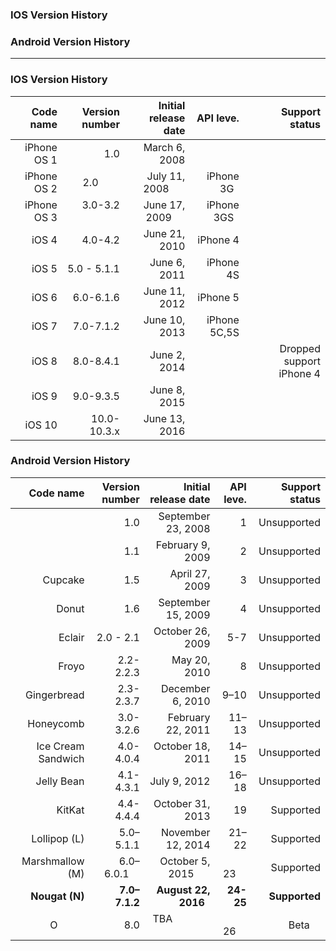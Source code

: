 ### IOS Version History
### Android Version History

------------------------------


### IOS Version History
|   Code name	|   Version number	|   Initial release date |   API leve.  |   Support status          |
|--:          |--:                |--:                     |--:           |--:                        |
|  iPhone OS 1|      1.0          |  March 6, 2008         |              |                           |
|  iPhone OS 2|      2.0          |  July 11, 2008         | iPhone 3G    |                           |
|  iPhone OS 3|      3.0-3.2      |  June 17, 2009         | iPhone 3GS   |                           |
|  iOS 4      |      4.0-4.2      |  June 21, 2010         | iPhone 4     |                           |
|  iOS 5      |      5.0 - 5.1.1  |  June 6, 2011          | iPhone 4S    |                           |
|  iOS 6      |      6.0-6.1.6    |  June 11, 2012         | iPhone 5     |                           |
|  iOS 7      |      7.0-7.1.2    |  June 10, 2013         | iPhone 5C,5S |                           |
|  iOS 8      |      8.0-8.4.1	  |  June 2, 2014          |              | Dropped support iPhone 4  |
|  iOS 9      |     9.0-9.3.5	    |  June 8, 2015          |              |                           |
|  iOS 10     |     10.0-10.3.x   |  June 13, 2016         |              |                           |


### Android Version History

|   Code name	|   Version number	|   Initial release date |   API leve.  |   Support status|
|--: 		    |--:			    |--:                     |--:           |--:              |
|   			|      1.0          | September 23, 2008     |      1       |   Unsupported   |
|   			|      1.1          |February 9, 2009        |      2       |   Unsupported  |
|Cupcake        |      1.5			|  April 27, 2009        |      3       |    Unsupported |
|Donut          |      1.6		    |  September 15, 2009    |      4       |    Unsupported |
|Eclair         |      2.0 - 2.1	|  October 26, 2009      |      5-7     |    Unsupported |
|Froyo          |      2.2-2.2.3	|  May 20, 2010          |       8      |    Unsupported |
|Gingerbread    |      2.3-2.3.7    |  December 6, 2010      |     9–10     |    Unsupported |
|Honeycomb      |      3.0-3.2.6	|  February 22, 2011     |     11–13    |    Unsupported |
|Ice Cream Sandwich|  4.0-4.0.4	    |  October 18, 2011      |     14–15    |    Unsupported |
|Jelly Bean     |      4.1-4.3.1    |  July 9, 2012          |      16–18   |    Unsupported |
|KitKat         |      4.4-4.4.4	|  October 31, 2013      |      19      |    Supported   |
|Lollipop (L)   |      5.0–5.1.1    |  November 12, 2014     |      21–22   |    Supported   |
|Marshmallow (M)|   6.0–6.0.1       |  October 5, 2015       |       23     |    Supported   |
|**Nougat (N)** |  **7.0–7.1.2**    |  **August 22, 2016**   |   **24-25**  | **Supported**  |
|O              |      8.0			|  TBA                   |       26     |    Beta        |
